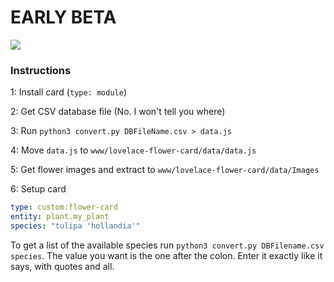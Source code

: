 # EARLY BETA

![](https://user-images.githubusercontent.com/1299821/56608848-fb66c300-660b-11e9-843e-369327c75926.png)

### Instructions

1: Install card (`type: module`)

2: Get CSV database file (No. I won't tell you where)

3: Run `python3 convert.py DBFileName.csv > data.js`

4: Move `data.js` to `www/lovelace-flower-card/data/data.js`

5: Get flower images and extract to `www/lovelace-flower-card/data/Images`

6: Setup card

```yaml
type: custom:flower-card
entity: plant.my_plant
species: "tulipa 'hollandia'"
```

To get a list of the available species run `python3 convert.py DBFilename.csv species`. The value you want is the one after the colon. Enter it exactly like it says, with quotes and all.
